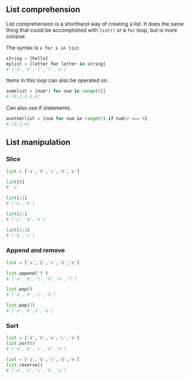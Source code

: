 List comprehension
------------------

List comprehension is a shorthand way of creating a list. It does the same thing that could be accomplished with `list()` or a `for` loop, but is more consise.

The syntax is `x for x in list`.

```python
string = [hello]
mylist = [letter for letter in string]
# ['h','e','l','l','o']
```

Items in this loop can also be operated on.

```python
somelist = [num*2 for num in range(5)]
# [0,2,4,6,8]
```

Can also use if statements.

```python
anotherlist = [num for num in range(5) if num%2 === 0]
# [0,2,4]
```

List manipulation
-----------------

### Slice

```python
list = ['a','b','c','d','e']

list[0]
# 'a'

list[:2]
# ['a','b']

list[2:]
# ['c','d','e']

list[1:3]
# ['b','c']
```

### Append and remove

```python
list = ['a','b','c','d','e']

list.append('f')
# ['a','b','c','d','e','f']

list.pop()
# ['a','b','c','d']

list.pop(2)
# ['a','b',d','e']
```

### Sort

```python
list = ['d','b','a','c','e']
list.sort()
# ['a','b','c','d','e']

list = ['a','b','c','d','e']
list.reverse()
# ['e','d','c','b','a']
```
